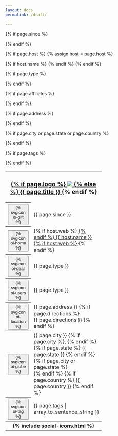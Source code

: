 ```yaml
---
layout: docs
permalink: /draft/

---
```



<table class="box-info" style="width: 300px">
  <tr>
    <th colspan="2">
      <h3 class="infobox-title">
        <a class="link text-dark selectable" href="{{ page.website }}" target="_blank">
        {% if page.logo %}
          <img class="entry-logo"  src="{{ page.logo }}" /> <i class="octicon octicon-link-external"></i>
        {% else %}
          {{ page.title }}
        </a>
        {% endif %}
      </h3>
    </th>
  </tr>

  {% if page.since %}
    <tr>
      <th> <button class="infobox-icon" data-toggle="tooltip" data-placement="top" title="founded"><span style="cursor:help">
      {% svgicon oi-gift %} </span></button></th>
      <td>{{ page.since }}</td>
    </tr>
  {% endif %}

  {% if page.host %}
  {% assign host = page.host %}
  <tr>
    {% if host.name %}
    <th> <button class="infobox-icon" data-toggle="tooltip" data-placement="top" title="Parent/Host"><span style="cursor:help">
    {% svgicon oi-home %}</span></button></th>
    <td> {% if host.web %} <a class="link text-dark selectable" href="{{ page.host.web | site.baseUrl }}"> {% endif %}
    {{ host.name }}
    {% if host.web %} </a> {% endif %}
    </td>
    {% endif %}
  </tr>
  {% endif %}

  {% if page.type %}
  <tr>
    <th> <button class="infobox-icon" data-toggle="tooltip" data-placement="top" title="Type"><span style="cursor:help">
    {% svgicon oi-gear %}</span></button></th>
    <td>{{ page.type }}</td>
  </tr>
  {% endif %}

  {% if page.affiliates %}
    <tr>
      <th> <button class="infobox-icon" data-toggle="tooltip" data-placement="top" title="Type"><span style="cursor:help">
      {% svgicon oi-users %}</span></button></th>
      <td>{{ page.type }}</td>
    </tr>
  {% endif %}

  {% if page.address %}
    <tr>
      <th> <button class="infobox-icon" data-toggle="tooltip" data-placement="top" title="Type"><span style="cursor:help">
      {% svgicon oi-location %}</span></button></th>
      <td>{{ page.address }}
        {% if page.directions %}
        <br>{{ page.directions }}
        {% endif %}
      </td>
    </tr>
    {% endif %}

  {% if page.city or page.state or page.country %}
  <tr>
    <th> <button class="infobox-icon" data-toggle="tooltip" data-placement="top" title="Type"><span style="cursor:help">
    {% svgicon oi-globe %}</span></button></th>
    <td>{{ page.city }}
    {% if page.city %}, {% endif %}
    {% if page.state %}
    {{ page.state }} {% endif %}
    {% if page.city or page.state %}<br> {% endif %}
    {% if page.country %}
      {{ page.country }}
      {% endif %}
    </td>
  </tr>
  {% endif %}

  {% if page.tags %}
  <tr class="info-tags">
    <th><button class="infobox-icon" data-toggle="tooltip" data-placement="top" title="Type"><span style="cursor:help">
    {% svgicon oi-tag %}</span></button></th>
    <td>{{ page.tags | array_to_sentence_string }}</td>
  </tr>
  {% endif %}


  <tr class="info-socials">
    <th colspan="2">
    {% include social-icons.html %}</th>
  </tr>



  </table>
